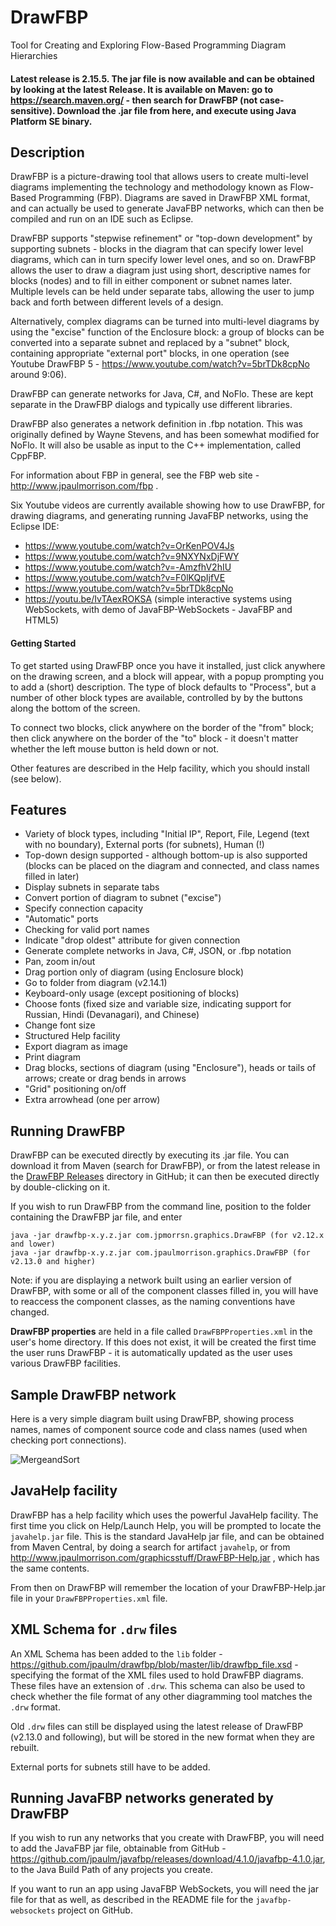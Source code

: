 DrawFBP
=======

Tool for Creating and Exploring Flow-Based Programming Diagram Hierarchies

#### Latest release is 2.15.5.  The jar file is now available and can be obtained by looking at the latest Release.  It is available on Maven: go to https://search.maven.org/ - then search for DrawFBP (not case-sensitive).  Download the .jar file from here, and execute using Java Platform SE binary.  

Description
-----------

DrawFBP is a picture-drawing tool that allows users to create multi-level diagrams implementing the technology and methodology known as Flow-Based Programming (FBP).  Diagrams are saved in DrawFBP XML format, and can actually be used to generate JavaFBP networks, which can then be compiled and run on an IDE such as Eclipse.

DrawFBP supports "stepwise refinement" or "top-down development" by supporting subnets - blocks in the diagram that can specify lower level diagrams, which can in turn specify lower level ones, and so on.  DrawFBP allows the user to draw a diagram just using short, descriptive names for blocks (nodes) and to fill in either component or subnet names later.  Multiple levels can be held under separate tabs, allowing the user to jump back and forth between different levels of a design.

Alternatively, complex diagrams can be turned into multi-level diagrams by using the "excise" function of the Enclosure block: a group of blocks can be converted into a separate subnet and replaced by a "subnet" block, containing appropriate "external port" blocks, in one operation (see Youtube DrawFBP 5 - https://www.youtube.com/watch?v=5brTDk8cpNo around 9:06).  

DrawFBP can generate networks for Java, C#, and NoFlo.  These are kept separate in the DrawFBP dialogs and typically use different libraries.

DrawFBP also generates a network definition in .fbp notation.  This was originally defined by Wayne Stevens, and has been somewhat modified for NoFlo.  It will also be usable as input to the C++ implementation, called CppFBP. 

For information about FBP in general, see the FBP web site - http://www.jpaulmorrison.com/fbp . 

Six Youtube videos are currently available showing how to use DrawFBP, for drawing diagrams, and generating running JavaFBP networks, using the Eclipse IDE:

- https://www.youtube.com/watch?v=OrKenPOV4Js
- https://www.youtube.com/watch?v=9NXYNxDjFWY
- https://www.youtube.com/watch?v=-AmzfhV2hIU
- https://www.youtube.com/watch?v=F0lKQpIjfVE
- https://www.youtube.com/watch?v=5brTDk8cpNo
- https://youtu.be/IvTAexROKSA  (simple interactive systems using WebSockets, with demo of JavaFBP-WebSockets - JavaFBP and HTML5)

#### Getting Started

To get started using DrawFBP once you have it installed, just click anywhere on the drawing screen, and a block will appear, with a popup prompting you to add a (short) description.  The type of block defaults to "Process", but a number of other block types are available, controlled by by the buttons along the bottom of the screen.

To connect two blocks, click anywhere on the border of the "from" block; then click anywhere on the border of the "to" block - it doesn't matter whether the left mouse button is held down or not. 

Other features are described in the Help facility, which you should install (see below).


Features
----

- Variety of block types, including "Initial IP", Report, File, Legend (text with no boundary), External ports (for subnets), Human (!)
- Top-down design supported - although bottom-up is also supported (blocks can be placed on the diagram and connected, and class names filled in later)
- Display subnets in separate tabs
- Convert portion of diagram to subnet ("excise")
- Specify connection capacity
- "Automatic" ports
- Checking for valid port names
- Indicate "drop oldest" attribute for given connection
- Generate complete networks in Java, C#, JSON, or .fbp notation
- Pan, zoom in/out
- Drag portion only of diagram (using Enclosure block)
- Go to folder from diagram (v2.14.1)
- Keyboard-only usage (except positioning of blocks)
- Choose fonts (fixed size and variable size, indicating support for Russian, Hindi (Devanagari), and Chinese)
- Change font size 
- Structured Help facility
- Export diagram as image
- Print diagram
- Drag blocks, sections of diagram (using "Enclosure"), heads or tails of arrows; create or drag bends in arrows
- "Grid" positioning on/off
- Extra arrowhead (one per arrow)


Running DrawFBP
----

DrawFBP can be executed directly by executing its .jar file.  You can download it from Maven (search for DrawFBP), or from the latest release in the <a href="https://github.com/jpaulm/drawfbp/releases">DrawFBP Releases</a> directory in GitHub; it can then be executed directly by double-clicking on it. 

If you wish to run DrawFBP from the command line, position to the folder containing the DrawFBP jar file, and enter 

    java -jar drawfbp-x.y.z.jar com.jpmorrsn.graphics.DrawFBP (for v2.12.x and lower)
    java -jar drawfbp-x.y.z.jar com.jpaulmorrison.graphics.DrawFBP (for v2.13.0 and higher)
    
Note: if you are displaying a network built using an earlier version of DrawFBP, with some or all of the component classes filled in, you will have to reaccess the component classes, as the naming conventions have changed.

**DrawFBP properties** are held in a file called <code>DrawFBPProperties.xml</code> in the user's home directory.  If this does not exist, it will be created the first time the user runs DrawFBP - it is automatically updated as the user uses various DrawFBP facilities.

Sample DrawFBP network
---

Here is a very simple diagram built using DrawFBP, showing process names, names of component source code and class names (used when checking port connections).

![MergeandSort](https://github.com/jpaulm/drawfbp/blob/master/docs/MergeandSort.png "Simple Network Diagram")

JavaHelp facility
---

DrawFBP has a help facility which uses the powerful JavaHelp facility.  The first time you click on Help/Launch Help, you will be prompted to locate the `javahelp.jar` file.  This is the standard JavaHelp jar file, and can be obtained from Maven Central, by doing a search for artifact `javahelp`, or from http://www.jpaulmorrison.com/graphicsstuff/DrawFBP-Help.jar , which has the same contents.

From then on DrawFBP will remember the location of your DrawFBP-Help.jar file in your `DrawFBPProperties.xml` file.

XML Schema for `.drw` files
---

An XML Schema has been added to the `lib` folder - https://github.com/jpaulm/drawfbp/blob/master/lib/drawfbp_file.xsd - specifying the format of the XML files used to hold DrawFBP diagrams. These files have an extension of `.drw`.  This schema can also be used to check whether the file format of any other diagramming tool matches the `.drw` format.

Old `.drw` files can still be displayed using the latest release of DrawFBP (v2.13.0 and following), but will be stored in the new format when they are rebuilt.

External ports for subnets still have to be added.

Running JavaFBP networks generated by DrawFBP
---

If you wish to run any networks that you create with DrawFBP, you will need to add the JavaFBP jar file, obtainable from GitHub -  https://github.com/jpaulm/javafbp/releases/download/4.1.0/javafbp-4.1.0.jar, to the Java Build Path of any projects you create. 

If you want to run an app using JavaFBP WebSockets, you will need the jar file for that as well, as described in the README file for the `javafbp-websockets` project on GitHub.

